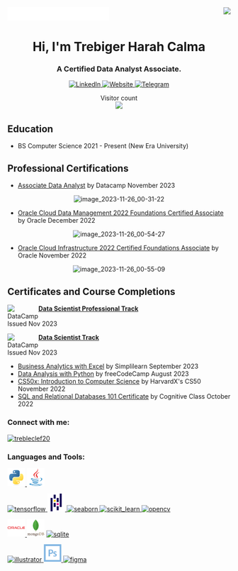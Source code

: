 <img src="https://github.com/TrebleClef20/TrebleClef20/blob/main/flow.svg" />

<a href="https://www.linkedin.com/in/trebleclef20/">
    <img align="right" src="https://linkedin-github-readme.onrender.com/api/render/Trebiger%20Harah%20Calma/Data%20Analyst/Student/3rd%20yr%20BSCS/dark/https%3A%2F%2Flh3.googleusercontent.com%2Fa%2FACg8ocKZTUfQNJLQfTS4NeyW6xqxtskcIebswKza516mdS7mAg%3Ds432-c-no" />
</a>

<h1 align="center">Hi, I'm Trebiger Harah Calma</h1>
<h3 align="center">A Certified Data Analyst Associate.</h3>

<p align="center">
    <a href="https://www.linkedin.com/in/trebleclef20/">
        <img src="https://img.shields.io/badge/linkedin-%230077B5.svg?style=for-the-badge&logo=linkedin&logoColor=white" alt="LinkedIn">
    </a>
    <a href="mailto: trebigerharahcalma@gmail.com">
        <img src="https://img.shields.io/badge/Gmail-D14836?style=for-the-badge&logo=gmail&logoColor=white" alt="Website">
    </a>
    <a href="https://t.me/TrebleClef20">
        <img src="https://img.shields.io/badge/Telegram-2CA5E0?style=for-the-badge&color=white&logo=telegram&logoColor=blue" alt="Telegram">
    </a>
</p>

<p align="center"> 
  Visitor count<br>
  <img src="https://profile-counter.glitch.me/TrebleClef20/count.svg" />
</p>

## Education
- BS Computer Science 2021 - Present (New Era University)

## Professional Certifications

- [Associate Data Analyst](https://www.datacamp.com/certificate/DAA0015252172784) by Datacamp November 2023
<p align="center">
    <img width="700" alt="image_2023-11-26_00-31-22" src="https://github.com/TrebleClef20/TrebleClef20/assets/65029347/3e8b4e7a-1fe7-47cd-8d87-ac95669f97b2">
</p>

- [Oracle Cloud Data Management 2022 Foundations Certified Associate](https://catalog-education.oracle.com/ords/certview/sharebadge?id=73AC08648CACD3285B113FC8255D687B5384CF408931735A7AC346A7A20472ED) by Oracle December 2022
<p align="center">
    <img width="700" alt="image_2023-11-26_00-54-27" src="https://github.com/TrebleClef20/TrebleClef20/assets/65029347/77de461a-5bdf-40b8-a875-0fc0079dbec7">
</p>

- [Oracle Cloud Infrastructure 2022 Certified Foundations Associate](https://catalog-education.oracle.com/ords/certview/sharebadge?id=B44992A462323AADAFEE59F44B430F760CD5AF56A07B13A929E8E1C037B89375) by Oracle November 2022
<p align="center">
    <img width="700" alt="image_2023-11-26_00-55-09" src="https://github.com/TrebleClef20/TrebleClef20/assets/65029347/af64e122-8e3e-49a4-81cc-4e1b28c32667">
</p>



## Certificates and Course Completions
<p align="left">
    <a href="https://www.datacamp.com/completed/statement-of-accomplishment/track/bc8a45a9216f5582e45930b9cb6fb2651dd94521" title="Statement of Accomplishment">
        <img src="https://media.licdn.com/dms/image/C4D0BAQHoE9F6A76mOQ/company-logo_100_100/0/1630577190840/datacampinc_logo?e=1709164800&v=beta&t=nw4-c14iecX6q0pl-WyHc46TH1itt3mjyD_sCyJI0qw" width="70px" align="left"/>
    </a>
    <a href="https://www.datacamp.com/completed/statement-of-accomplishment/track/bc8a45a9216f5582e45930b9cb6fb2651dd94521">
        <strong>Data Scientist Professional Track</strong>
    </a>
    <br>DataCamp
    <br>Issued Nov 2023</p>
<p align="left">

<p align="left">
    <a href="https://www.datacamp.com/completed/statement-of-accomplishment/track/a0fe0ae72627152f313741077442a4bb79e6a144" title="Statement of Accomplishment">
        <img src="https://media.licdn.com/dms/image/C4D0BAQHoE9F6A76mOQ/company-logo_100_100/0/1630577190840/datacampinc_logo?e=1709164800&v=beta&t=nw4-c14iecX6q0pl-WyHc46TH1itt3mjyD_sCyJI0qw" width="70px" align="left"/>
    </a>
    <a href="https://www.datacamp.com/completed/statement-of-accomplishment/track/a0fe0ae72627152f313741077442a4bb79e6a144">
        <strong>Data Scientist Track</strong>
    </a>
    <br>DataCamp
    <br>Issued Nov 2023</p>
<p align="left">

- [Business Analytics with Excel](https://simpli-web.app.link/e/ap7hTGsmTCb) by Simplilearn September 2023
- [Data Analysis with Python](https://freecodecamp.org/certification/TrebleClef20/data-analysis-with-python-v7) by freeCodeCamp August 2023
- [CS50x: Introduction to Computer Science](https://cs50.harvard.edu/certificates/42b28386-2bb1-4c84-9853-99bde7054759) by HarvardX's CS50 November 2022
- [SQL and Relational Databases 101 Certificate](https://courses.cognitiveclass.ai/certificates/feebcc2f87d84a73ae1ec59bfaabc0e6) by Cognitive Class October 2022

<h3 align="left">Connect with me:</h3>
<p align="left">
<a href="https://linkedin.com/in/trebleclef20" target="blank"><img align="center" src="https://raw.githubusercontent.com/rahuldkjain/github-profile-readme-generator/master/src/images/icons/Social/linked-in-alt.svg" alt="trebleclef20" height="30" width="40" /></a>
</p>

<h3 align="left">Languages and Tools:</h3>
<p align="left">
</a> <a href="https://www.python.org" target="_blank" rel="noreferrer"> <img src="https://raw.githubusercontent.com/devicons/devicon/master/icons/python/python-original.svg" alt="python" width="40" height="40"/> 
<a href="https://www.java.com" target="_blank" rel="noreferrer"> <img src="https://raw.githubusercontent.com/devicons/devicon/master/icons/java/java-original.svg" alt="java" width="40" height="40"/> </a> 


  </a> <a href="https://www.tensorflow.org" target="_blank" rel="noreferrer"> <img src="https://www.vectorlogo.zone/logos/tensorflow/tensorflow-icon.svg" alt="tensorflow" width="40" height="40"/> </a>  <a href="https://pandas.pydata.org/" target="_blank" rel="noreferrer"> <img src="https://raw.githubusercontent.com/devicons/devicon/2ae2a900d2f041da66e950e4d48052658d850630/icons/pandas/pandas-original.svg" alt="pandas" width="40" height="40"/> </a> </a> <a href="https://seaborn.pydata.org/" target="_blank" rel="noreferrer"> <img src="https://seaborn.pydata.org/_images/logo-mark-lightbg.svg" alt="seaborn" width="40" height="40"/> </a> <a href="https://scikit-learn.org/" target="_blank" rel="noreferrer"> <img src="https://upload.wikimedia.org/wikipedia/commons/0/05/Scikit_learn_logo_small.svg" alt="scikit_learn" width="40" height="40"/> <a href="https://opencv.org/" target="_blank" rel="noreferrer"> <img src="https://www.vectorlogo.zone/logos/opencv/opencv-icon.svg" alt="opencv" width="40" height="40"/> </a> 

  <a href="https://www.oracle.com/" target="_blank" rel="noreferrer"> <img src="https://raw.githubusercontent.com/devicons/devicon/master/icons/oracle/oracle-original.svg" alt="oracle" width="40" height="40"/> <a href="https://www.mongodb.com/" target="_blank" rel="noreferrer"> <img src="https://raw.githubusercontent.com/devicons/devicon/master/icons/mongodb/mongodb-original-wordmark.svg" alt="mongodb" width="40" height="40"/></a> <a href="https://www.sqlite.org/" target="_blank" rel="noreferrer"> <img src="https://www.vectorlogo.zone/logos/sqlite/sqlite-icon.svg" alt="sqlite" width="40" height="40"/></a> 



  <a href="https://www.adobe.com/in/products/illustrator.html" target="_blank" rel="noreferrer"> <img src="https://www.vectorlogo.zone/logos/adobe_illustrator/adobe_illustrator-icon.svg" alt="illustrator" width="40" height="40"/> </a> <a href="https://www.photoshop.com/en" target="_blank" rel="noreferrer"> <img src="https://raw.githubusercontent.com/devicons/devicon/master/icons/photoshop/photoshop-line.svg" alt="photoshop" width="40" height="40"/> </a> <a href="https://www.figma.com/" target="_blank" rel="noreferrer"> <img src="https://www.vectorlogo.zone/logos/figma/figma-icon.svg" alt="figma" width="40" height="40"/> </a>

</p>
  



<!---
TrebleClef20/TrebleClef20 is a ✨ special ✨ repository because its `README.md` (this file) appears on your GitHub profile.
You can click the Preview link to take a look at your changes.
--->
